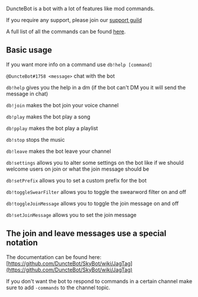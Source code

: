 

DuncteBot is a bot with a lot of features like mod commands.

If you require any support, please join our [support guild](https://discord.gg/NKM9Xtk)

A full list of all the commands can be found [here](https://bot.duncte123.me/commands).

## Basic usage
If you want more info on a command use `db!help [command]`

`@DuncteBot#1758 <message>` chat with the bot

`db!help` gives you the help in a dm (if the bot can't DM you it will send the message in chat)

`db!join` makes the bot join your voice channel

`db!play` makes the bot play a song

`db!pplay` makes the bot play a playlist

`db!stop` stops the music

`db!leave` makes the bot leave your channel

`db!settings` allows you to alter some settings on the bot like if we should welcome users on join or what the join message should be

`db!setPrefix` allows you to set a custom prefix for the bot

`db!toggleSwearFilter` allows you to toggle the swearword filter on and off

`db!toggleJoinMessage` allows you to toggle the join message on and off

`db!setJoinMessage` allows you to set the join message
## The join and leave messages use a special notation
    
The documentation can be found here: [https://github.com/DuncteBot/SkyBot/wiki/JagTag](https://github.com/DuncteBot/SkyBot/wiki/JagTag)


If you don't want the bot to respond to commands in a certain channel make sure to add `-commands` to the channel topic.
